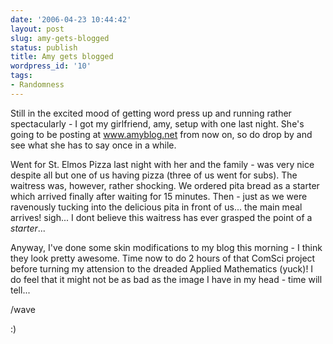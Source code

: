 ```yaml
---
date: '2006-04-23 10:44:42'
layout: post
slug: amy-gets-blogged
status: publish
title: Amy gets blogged
wordpress_id: '10'
tags:
- Randomness
---
```


Still in the excited mood of getting word press up and running rather spectacularly - I got my girlfriend, amy, setup with one last night. She's going to be posting at www.amyblog.net from now on, so do drop by and see what she has to say once in a while.


Went for St. Elmos Pizza last night with her and the family - was very nice despite all but one of us having pizza (three of us went for subs). The waitress was, however, rather shocking. We ordered pita bread as a starter which arrived finally after waiting for 15 minutes. Then - just as we were ravenously tucking into the delicious pita in front of us... the main meal arrives! sigh... I dont believe this waitress has ever grasped the point of a *starter*...






Anyway, I've done some skin modifications to my blog this morning - I think they look pretty awesome. Time now to do 2 hours of that ComSci project before turning my attension to the dreaded Applied Mathematics (yuck)! I do feel that it might not be as bad as the image I have in my head - time will tell...

/wave

:)
